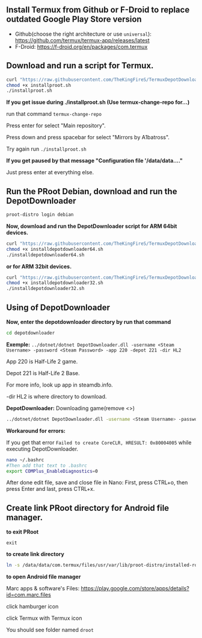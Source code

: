 
## Install Termux from Github or F-Droid to replace outdated Google Play Store version
 - Github(choose the right architecture or use ``universal``): https://github.com/termux/termux-app/releases/latest
 - F-Droid: https://f-droid.org/en/packages/com.termux
## Download and run a script for Termux.
```bash
curl "https://raw.githubusercontent.com/TheKingFireS/TermuxDepotDownloader/main/installproot.sh" -o installproot.sh
chmod +x installproot.sh
./installproot.sh
```
**If you get issue during ./installproot.sh (Use termux-change-repo for...)**

run that command ``termux-change-repo``

Press enter for select "Main repository".

Press down and press spacebar for select "Mirrors by A1batross".

Try again run ``./installproot.sh``

**If you get paused by that message "Configuration file '/data/data...."**

Just press enter at everything else.
## Run the PRoot Debian, download and run the DepotDownloader
```bash
proot-distro login debian
```
**Now, download and run the DepotDownloader script for ARM 64bit devices.**
```bash
curl "https://raw.githubusercontent.com/TheKingFireS/TermuxDepotDownloader/legacy/installdepotdownloader64.sh" -o installdepotdownloader64.sh
chmod +x installdepotdownloader64.sh
./installdepotdownloader64.sh
```
**or for ARM 32bit devices.**
```bash
curl "https://raw.githubusercontent.com/TheKingFireS/TermuxDepotDownloader/legacy/installdepotdownloader32.sh" -o installdepotdownloader32.sh
chmod +x installdepotdownloader32.sh
./installdepotdownloader32.sh
```
## Using of DepotDownloader
**Now, enter the depotdownloader directory by run that command**
```bash
cd depotdownloader
```
**Exemple:** ``../dotnet/dotnet DepotDownloader.dll -username <Steam Username> -password <Steam Password> -app 220 -depot 221 -dir HL2``

App 220 is Half-Life 2 game.

Depot 221 is Half-Life 2 Base.

For more info, look up app in steamdb.info.

-dir HL2 is where directory to download.

**DepotDownloader:** Downloading game(remove <>)
```bash
../dotnet/dotnet DepotDownloader.dll -username <Steam Username> -password <Steam Password> -remember-password -app APPID -depot DEPOTID
```
**Workaround for errors:**

If you get that error ``Failed to create CoreCLR, HRESULT: 0x80004005`` while executing DepotDownloader.
```bash
nano ~/.bashrc
#Then add that text to .bashrc
export COMPlus_EnableDiagnostics=0
```
After done edit file, save and close file in Nano:
First, press CTRL+o, then press Enter and last, press CTRL+x.

## Create link PRoot directory for Android file manager.
**to exit PRoot**

``exit``

**to create link directory**
```bash
ln -s /data/data/com.termux/files/usr/var/lib/proot-distro/installed-rootfs/debian/root/ /data/data/com.termux/files/home/droot
```
**to open Android file manager**

Marc apps & software's Files: https://play.google.com/store/apps/details?id=com.marc.files

click hamburger icon

click Termux with Termux icon

You should see folder named ``droot``
